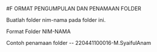 #F ORMAT PENGUMPULAN DAN PENAMAAN FOLDER

Buatlah folder nim-nama pada folder ini.

Format Folder NIM-NAMA

Contoh penamaan folder -- 220441100016-M.SyaifulAnam
